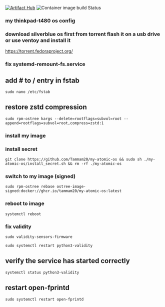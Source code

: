 [![Artifact Hub](https://img.shields.io/endpoint?url=https://artifacthub.io/badge/repository/my-atomic-os)](https://artifacthub.io/packages/container/my-atomic-os/my-atomic-os)
![Container image build Status](https://img.shields.io/github/actions/workflow/status/tammam20/my-atomic-os/build.yml)

### my thinkpad-t480 os config

### download silverblue os first from torrent flash it on a usb drive or use ventoy and install it
https://torrent.fedoraproject.org/

### fix systemd-remount-fs.service
## add # to / entry in fstab
`sudo nano /etc/fstab` 

## restore zstd compression
`sudo rpm-ostree kargs --delete=rootflags=subvol=root --append=rootflags=subvol=root,compress=zstd:1`

### install my image

### install secret
`git clone https://github.com/Tammam20/my-atomic-os && sudo sh ./my-atomic-os/install_secret.sh && rm -rf ./my-atomic-os`

### switch to my image (signed)
`sudo rpm-ostree rebase ostree-image-signed:docker://ghcr.io/tammam20/my-atomic-os:latest`

### reboot to image

`systemctl reboot`

### fix validity
`sudo validity-sensors-firmware`

`sudo systemctl restart python3-validity`

## verify the service has started correctly
`systemctl status python3-validity`

## restart open-fprintd
`sudo systemctl restart open-fprintd`

